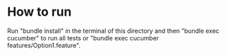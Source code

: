 # How to run

Run "bundle install" in the terminal of this directory and then "bundle exec cucumber" to run all tests or "bundle exec cucumber features/Option1.feature".